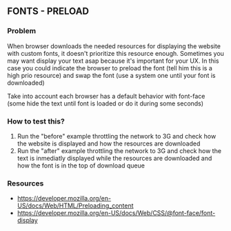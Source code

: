 ## FONTS - PRELOAD

### Problem
When browser downloads the needed resources for displaying the website with custom fonts, it doesn't prioritize this resource enough.
Sometimes you may want display your text asap because it's important for your UX.
In this case you could indicate the browser to preload the font (tell him this is a high prio resource) and swap the font (use a system one until your font is downloaded)

Take into account each browser has a default behavior with font-face (some hide the text until font is loaded or do it during some seconds)

### How to test this?
1. Run the "before" example throttling the network to 3G and check how the website is displayed and how the resources are downloaded
2. Run the "after" example throttling the network to 3G and check how the text is inmediatly displayed while the resources are downloaded and how the font is in the top of download queue

### Resources
* https://developer.mozilla.org/en-US/docs/Web/HTML/Preloading_content
* https://developer.mozilla.org/en-US/docs/Web/CSS/@font-face/font-display
